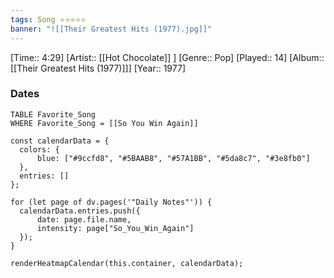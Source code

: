 ```yaml
---
tags: Song ⭐⭐⭐⭐⭐ 
banner: "![[Their Greatest Hits (1977).jpg]]"
---
```

[Time:: 4:29]
[Artist:: [[Hot Chocolate]] ]
[Genre:: Pop]
[Played:: 14]
[Album:: [[Their Greatest Hits (1977)]]]
[Year:: 1977]
### Dates
````dataview
TABLE Favorite_Song
WHERE Favorite_Song = [[So You Win Again]]
````

  ```dataviewjs
const calendarData = { 
	colors: { 
		blue: ["#9ccfd8", "#5BAAB8", "#57A1BB", "#5da8c7", "#3e8fb0"] 
	}, 
	entries: [] 
}; 

for (let page of dv.pages('"Daily Notes"')) { 
	calendarData.entries.push({ 
		date: page.file.name, 
		intensity: page["So_You_Win_Again"]
	}); 
} 

renderHeatmapCalendar(this.container, calendarData);
```
